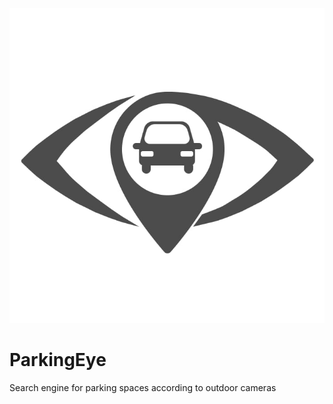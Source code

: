 ![alt text](./logo.jfif)
# ParkingEye
Search engine for parking spaces according to outdoor cameras 
